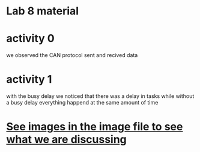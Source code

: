 <h1>Lab 8 material</h1>

<h1>activity 0</h1>
<p>we observed the CAN protocol sent and recived data</p>

<h1>activity 1</h1>
<p>with the busy delay we noticed that there was a delay in tasks while without a busy delay everything happend at the 
same amount of time</p>

<a href = "https://github.com/uofu-emb/Lab8_Varun_Tyler/tree/dev/Images"> <h1>See images in the image file to see what we are discussing</h1> </a>
